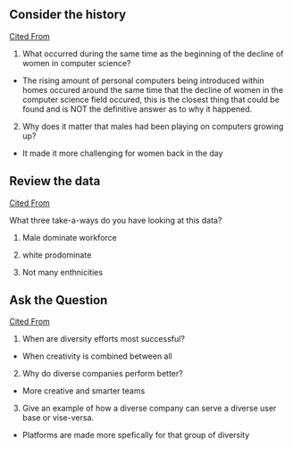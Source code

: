 ## Consider the history
[Cited From](https://www.npr.org/sections/money/2014/10/21/357629765/when-women-stopped-coding)

1. What occurred during the same time as the beginning of the decline of women in computer science?
- The rising amount of personal computers being introduced within homes occured around the same time that the decline of women in the computer science field occured, this is the closest thing that could be found and is NOT the definitive answer as to why it happened.

2. Why does it matter that males had been playing on computers growing up?
- It made it more challenging for women back in the day

## Review the data
[Cited From](https://informationisbeautiful.net/visualizations/diversity-in-tech/)


What three take-a-ways do you have looking at this data?

1. Male dominate workforce

2. white prodominate

3. Not many enthnicities 

## Ask the Question
[Cited From](https://www.usatoday.com/story/tech/columnist/2015/07/21/why-diversity-matters-your-tech-company/30419871/)

1. When are diversity efforts most successful?
- When creativity is combined between all

2. Why do diverse companies perform better?
- More creative and smarter teams

3. Give an example of how a diverse company can serve a diverse user base or vise-versa.
- Platforms are made more spefically for that group of diversity




